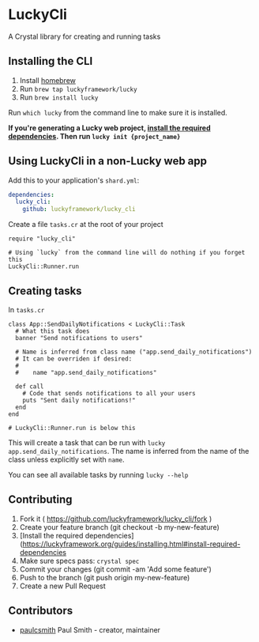 # LuckyCli

A Crystal library for creating and running tasks

## Installing the CLI

1.  Install [homebrew](http://brew.sh)
2.  Run `brew tap luckyframework/lucky`
3.  Run `brew install lucky`

Run `which lucky` from the command line to make sure it is installed.

**If you're generating a Lucky web project, [install the required dependencies](https://luckyframework.org/guides/installing.html#install-required-dependencies). Then run `lucky init {project_name}`**

## Using LuckyCli in a non-Lucky web app

Add this to your application's `shard.yml`:

```yaml
dependencies:
  lucky_cli:
    github: luckyframework/lucky_cli
```

Create a file `tasks.cr` at the root of your project

```crystal
require "lucky_cli"

# Using `lucky` from the command line will do nothing if you forget this
LuckyCli::Runner.run
```

## Creating tasks

In `tasks.cr`

```crystal
class App::SendDailyNotifications < LuckyCli::Task
  # What this task does
  banner "Send notifications to users"

  # Name is inferred from class name ("app.send_daily_notifications")
  # It can be overriden if desired:
  #
  #    name "app.send_daily_notifications"

  def call
    # Code that sends notifications to all your users
    puts "Sent daily notifications!"
  end
end

# LuckyCli::Runner.run is below this
```

This will create a task that can be run with `lucky app.send_daily_notifications`.
The name is inferred from the name of the class unless explicitly set with `name`.

You can see all available tasks by running `lucky --help`

## Contributing

1.  Fork it ( https://github.com/luckyframework/lucky_cli/fork )
1.  Create your feature branch (git checkout -b my-new-feature)
1.  [Install the required dependencies](https://luckyframework.org/guides/installing.html#install-required-dependencies
1.  Make sure specs pass: `crystal spec`
1.  Commit your changes (git commit -am 'Add some feature')
1.  Push to the branch (git push origin my-new-feature)
1.  Create a new Pull Request

## Contributors

- [paulcsmith](https://github.com/paulcsmith) Paul Smith - creator, maintainer
